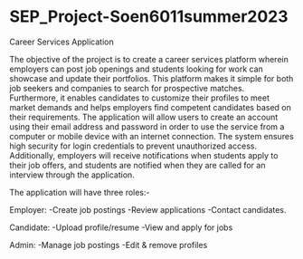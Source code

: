 # SEP_Project-Soen6011summer2023

Career Services Application

The objective of the project is to create a career services platform wherein employers can post job openings and students looking for work can showcase and update their portfolios. This platform makes it simple for both job seekers and companies to search for prospective matches. Furthermore, it enables candidates to customize their profiles to meet market demands and helps employers find competent candidates based on their requirements. The application will allow users to create an account using their email address and password in order to use the service from a computer or mobile device with an internet connection. The system ensures high security for login credentials to prevent unauthorized access. Additionally, employers will receive notifications when students apply to their job offers, and students are notified when they are called for an interview through the application.

The application will have three roles:-

Employer:
-Create job postings -Review applications -Contact candidates.

Candidate:
-Upload profile/resume -View and apply for jobs

Admin:
-Manage job postings -Edit & remove profiles
